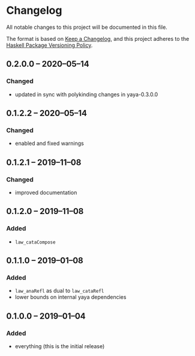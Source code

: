 # Changelog
All notable changes to this project will be documented in this file.

The format is based on [Keep a Changelog](https://keepachangelog.com/en/1.0.0/),
and this project adheres to the [Haskell Package Versioning Policy](https://pvp.haskell.org/).

## 0.2.0.0 – 2020–05–14
### Changed
- updated in sync with polykinding changes in yaya-0.3.0.0

## 0.1.2.2 – 2020–05–14
### Changed
- enabled and fixed warnings

## 0.1.2.1 – 2019–11–08
### Changed
- improved documentation

## 0.1.2.0 – 2019–11–08
### Added
- `law_cataCompose`

## 0.1.1.0 – 2019–01–08
### Added
- `law_anaRefl` as dual to `law_cataRefl`
- lower bounds on internal yaya dependencies

## 0.1.0.0 – 2019–01–04
### Added
- everything (this is the initial release)
